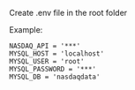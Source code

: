Create .env file in the root folder

Example:
```
NASDAQ_API = '***'
MYSQL_HOST = 'localhost'
MYSQL_USER = 'root'
MYSQL_PASSWORD = '***'
MYSQL_DB = 'nasdaqdata'
```
